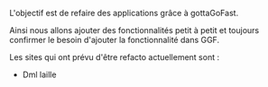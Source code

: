 L'objectif est de refaire des applications grâce à gottaGoFast.

Ainsi nous allons ajouter des fonctionnalités petit à petit et toujours confirmer le besoin d'ajouter la fonctionnalité dans GGF.

Les sites qui ont prévu d'être refacto actuellement sont :

- Dml laille